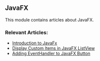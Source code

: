 ## JavaFX

This module contains articles about JavaFX.

### Relevant Articles:

- [Introduction to JavaFx](https://www.baeldung.com/javafx)
- [Display Custom Items in JavaFX ListView](https://www.baeldung.com/javafx-listview-display-custom-items)
- [Adding EventHandler to JavaFX Button](https://www.baeldung.com/javafx-button-eventhandler)
